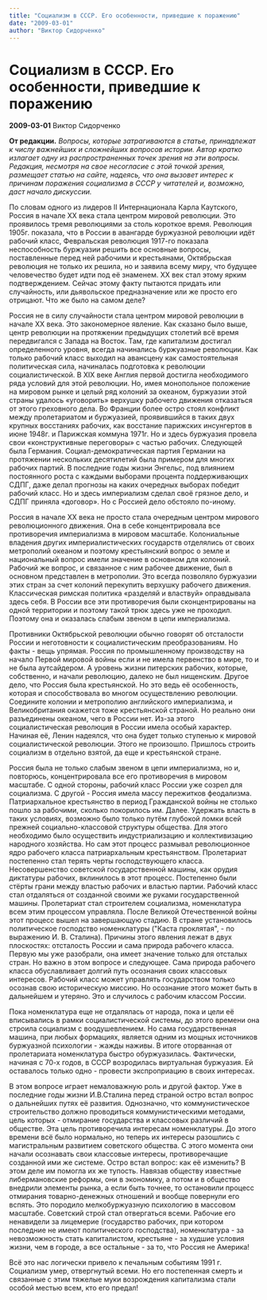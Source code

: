 ```yaml
---
title: "Социализм в СССР. Его особенности, приведшие к поражению"
date: "2009-03-01"
author: "Виктор Сидорченко"
---
```


# Социализм в СССР. Его особенности, приведшие к поражению

**2009-03-01** Виктор Сидорченко

**От редакции.** *Вопросы, которые затрагиваются в статье, принадлежат к числу важнейших и сложнейших вопросов истории. Автор кратко излагает одну из распространенных точек зрения на эти вопросы. Редакция, несмотря на свое несогласие с этой точкой зрения, размещает статью на сайте, надеясь, что она вызовет интерес к причинам поражения социализма в СССР у читателей и, возможно, даст начало дискуссии.*

По словам одного из лидеров II Интернационала Карла Каутского, Россия в начале XX века стала центром мировой революции. Это проявилось тремя революциями за столь короткое время. Революция 1905г. показала, что в России в авангарде буржуазной революции идёт рабочий класс, Февральская революция 1917-го показала неспособность буржуазии решить все основные вопросы, поставленные перед ней рабочими и крестьянами, Октябрьская революция не только их решила, но и заявила всему миру, что будущее человечество будет идти под её знаменем. ХХ век стал этому ярким подтверждением. Сейчас этому факту пытаются придать или случайность, или дьявольское предназначение или же просто его отрицают. Что же было на самом деле?

Россия не в силу случайности стала центром мировой революции в начале ХХ века. Это закономерное явление. Как сказано было выше, центр революции на протяжении предыдущих столетий всё время передвигался с Запада на Восток. Там, где капитализм достигал определенного уровня, всегда начинались буржуазные революции. Как только рабочий класс выходил на авансцену как самостоятельная политическая сила, начиналась подготовка к революции социалистической. В XIX веке Англия первой достигла необходимого ряда условий для этой революции. Но, имея монопольное положение на мировом рынке и целый ряд колоний за океаном, буржуазии этой страны удалось «уговорить» верхушку рабочего движения отказаться от этого греховного дела. Во Франции более остро стоял конфликт между пролетариатом и буржуазией, проявившийся в таких двух крупных восстаниях рабочих, как восстание парижских инсунгертов в июне 1948г. и Парижская коммуна 1971г. Но и здесь буржуазия провела свои «конструктивные переговоры» с частью рабочих. Следующей была Германия. Социал-демократическая партия Германии на протяжении нескольких десятилетий была примером для многих рабочих партий. В последние годы жизни Энгельс, под влиянием постоянного роста с каждыми выборами процента поддерживающих СДПГ, даже делал прогнозы на каких очередных выборах победит рабочий класс. Но и здесь империализм сделал своё грязное дело, и СДПГ приняла «договор». Но с Россией дело обстояло по-иному.

Россия в начале ХХ века не просто стала очередным центром мирового революционного движения. Она в себе концентрировала все противоречия империализма в мировом масштабе. Колониальные владения других империалистических государств отделялись от своих метрополий океаном и поэтому крестьянский вопрос о земле и национальный вопрос имели значение в основном для колоний. Рабочий же вопрос, и связанное с ним рабочее движение, был в основном представлен в метрополии. Это всегда позволяло буржуазии этих стран за счет колоний перекупить верхушку рабочего движения. Классическая римская политика «разделяй и властвуй» оправдывала здесь себя. В России все эти противоречия были сконцентрированы на одной территории и поэтому такой трюк здесь уже не проходил. Поэтому она и оказалась слабым звеном в цепи империализма.

Противники Октябрьской революции обычно говорят об отсталости России и неготовности к социалистическим преобразованиям. Но факты - вещь упрямая. Россия по промышленному производству на начало Первой мировой войны если и не имела первенство в мире, то и не была аутсайдером. А уровень жизни питерских рабочих, которые, собственно, и начали революцию, далеко не был нищенским. Другое дело, что Россия была крестьянской. Но это ведь её особенность, которая и способствовала во многом осуществлению революции. Соедините колонии и метрополию английского империализма, и Великобритания окажется тоже крестьянской страной. Но реально они разъединены океаном, чего в России нет. Из-за этого социалистическая революция в России имела особый характер. Начиная её, Ленин надеялся, что она будет только ступенью к мировой социалистической революции. Этого не произошло. Пришлось строить социализм в отдельно взятой, да еще и крестьянской стране.

Россия была не только слабым звеном в цепи империализма, но и, повторюсь, концентрировала все его противоречия в мировом масштабе. С одной стороны, рабочий класс России уже созрел для социализма. С другой - Россия имела массу пережитков феодализма. Патриархальное крестьянство в период Гражданской войны не столько пошло за рабочими, сколько покорилось им. Далее. Удержать власть в таких условиях, возможно было только путём глубокой ломки всей прежней социально-классовой структуры общества. Для этого необходимо было осуществить индустриализацию и коллективизацию народного хозяйства. Но сам этот процесс размывал революционное ядро рабочего класса патриархальным крестьянством. Пролетариат постепенно стал терять черты господствующего класса. Несовершенство советской государственной машины, как орудия диктатуры рабочих, вклинилось в этот процесс. Постепенно были стёрты грани между властью рабочих и властью партии. Рабочий класс стал отдаляться от созданной своими же руками государственной машины. Пролетариат стал строителем социализма, номенклатура всем этим процессом управляла. После Великой Отечественной войны этот процесс вышел на завершающую стадию. В стране установилось политическое господство номенклатуры ("Каста проклятая", - по выражению И. В. Сталина). Причины этого явления лежат в двух плоскостях: отсталость России и сама природа рабочего класса. Первую мы уже разобрали, она имеет значение только для отсталых стран. Но важно в этом вопросе и следующее. Сама природа рабочего класса обуславливает долгий путь осознания своих классовых интересов. Рабочий класс может управлять государством только осознав свою историческую миссию. Но осознание этого может быть в дальнейшем и утеряно. Это и случилось с рабочим классом России.

Пока номенклатура еще не отдалялась от народа, пока и цели её вписывались в рамки социалистической системы, до этого времени она строила социализм с воодушевлением. Но сама государственная машина, при любых формациях, является одним из мощных источников буржуазной психологии - жажды наживы. В итоге оторванная от пролетариата номенклатура быстро обуржуазилась. Фактически, начиная с 70-х годов, в СССР возродилась виртуальная буржуазия. Ей оставалось только одно - провести экспроприацию в своих интересах.

В этом вопросе играет немаловажную роль и другой фактор. Уже в последние годы жизни И.В.Сталина перед страной остро встал вопрос о дальнейших путях её развития. Однозначно, что коммунистическое строительство должно проводиться коммунистическими методами, цель которых - отмирание государства и классовых различий в обществе. Эта цель противоречила интересам номенклатуры. До этого времени всё было нормально, но теперь их интересы разошлись с магистральным развитием советского общества. С этого момента они начали осознавать свои классовые интересы, противоречащие созданной ими же системе. Остро встал вопрос: как её изменить? В этом деле им помогла их же тупость. Навязав обществу известные либермановские реформы, они в экономику, а потом и в общество внедрили элементы рынка, а если быть точнее, то остановили процесс отмирания товарно-денежных отношений и вообще повернули его вспять. Это породило мелкобуржуазную психологию в массовом масштабе. Советский строй стал отвергаться всеми. Рабочие его ненавидели за лицемерие (государство рабочих, при котором последние не имеют политического господства), номенклатура - за невозможность стать капиталистом, крестьяне - за худшие условия жизни, чем в городе, а все остальные - за то, что Россия не Америка!

Всё это нас логически привело к печальным событиям 1991 г. Социализм умер, отвергнутый всеми. Но его постепенная смерть и связанные с этим тяжелые муки возрождения капитализма стали особой местью всем, кто его предал!